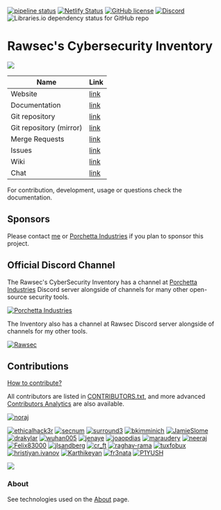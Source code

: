 [![pipeline status](https://gitlab.com/rawsec/rawsec-cybersecurity-list/badges/master/pipeline.svg)](https://gitlab.com/rawsec/rawsec-cybersecurity-list/commits/master)
[![Netlify Status](https://api.netlify.com/api/v1/badges/dec1c085-13da-4dd4-b547-7740015226cb/deploy-status)](https://app.netlify.com/sites/rawsec-cybersecurity-inventory/deploys)
[![GitHub license](https://img.shields.io/github/license/noraj/rawsec-cybersecurity-inventory.svg)](https://gitlab.com/rawsec/rawsec-cybersecurity-list/blob/master/LICENSE)
[![Discord](https://img.shields.io/discord/437247125508587540.svg?style=flat&logo=discord)](https://discord.gg/Wspwv2h)
![Libraries.io dependency status for GitHub repo](https://img.shields.io/librariesio/github/noraj/rawsec-cybersecurity-inventory.svg)

# Rawsec's Cybersecurity Inventory

![](https://i.imgur.com/HzwmJVP.png)

Name                    | Link
------------------------|---------------------------------------------------------------------------
Website                 | [link](https://inventory.raw.pm/)
Documentation           | [link](https://inventory.raw.pm/docs/)
Git repository          | [link](https://gitlab.com/rawsec/rawsec-cybersecurity-list)
Git repository (mirror) | [link](https://github.com/noraj/rawsec-cybersecurity-inventory)
Merge Requests          | [link](https://gitlab.com/rawsec/rawsec-cybersecurity-list/merge_requests)
Issues                  | [link](https://gitlab.com/rawsec/rawsec-cybersecurity-list/issues)
Wiki                    | [link](https://gitlab.com/rawsec/rawsec-cybersecurity-list/wikis/home)
Chat                    | [link](https://discord.gg/Wspwv2h)

For contribution, development, usage or questions check the documentation.

## Sponsors

Please contact [me](https://pwn.by/noraj/profiles.html) or [Porchetta Industries](https://porchetta.industries/contact/) if you plan to sponsor this project.

## Official Discord Channel

The Rawsec's CyberSecurity Inventory has a channel at [Porchetta Industries](https://porchetta.industries/) Discord server alongside of channels for many other open-source security tools.

[![Porchetta Industries](https://discordapp.com/api/guilds/736724457258745996/widget.png?style=banner2)](https://discord.gg/VWcdZCUsQP)

The Inventory also has a channel at Rawsec Discord server alongside of channels for my other tools.

[![Rawsec](https://discordapp.com/api/guilds/437247125508587540/widget.png?style=banner2)](https://discord.gg/xvTb2vx)

## Contributions

[How to contribute?](https://inventory.raw.pm/docs/add/)

All contributors are listed in [CONTRIBUTORS.txt](CONTRIBUTORS.txt), and more advanced [Contributors Analytics](https://gitlab.com/rawsec/rawsec-cybersecurity-list/-/graphs/master) are also available.

[![noraj](https://img.shields.io/badge/noraj-Developer-black.svg)](https://gitlab.com/noraj)

[![ethicalhack3r](https://img.shields.io/badge/ethicalhack3r-Contributor-FF5050.svg)](https://gitlab.com/ethicalhack3r)
[![secnum](https://img.shields.io/badge/secnum-Contributor-FF5050.svg)](https://gitlab.com/secnum)
[![surround3](https://img.shields.io/badge/surround3-Contributor-FF5050.svg)](https://gitlab.com/surround3)
[![bkimminich](https://img.shields.io/badge/bkimminich-Contributor-FF5050.svg)](https://gitlab.com/bkimminich)
[![JamieSlome](https://img.shields.io/badge/JamieSlome-Contributor-FF5050.svg)](https://gitlab.com/JamieSlome)
[![drakylar](https://img.shields.io/badge/ShaposhnikovIlya-Contributor-FF5050.svg)](https://gitlab.com/drakylar)
[![wuhan005](https://img.shields.io/badge/E99p1ant-Contributor-FF5050.svg)](https://gitlab.com/wuhan005)
[![jenaye](https://img.shields.io/badge/jenaye-Contributor-FF5050.svg)](https://gitlab.com/jenaye)
[![joaopdias](https://img.shields.io/badge/joaopdias-Contributor-FF5050.svg)](https://gitlab.com/joaopdias)
[![maraudery](https://img.shields.io/badge/maraudery-Contributor-FF5050.svg)](https://gitlab.com/maraudery)
[![neeraj](https://img.shields.io/badge/neeraj-Contributor-FF5050.svg)](https://gitlab.com/neerajbabu27)
[![Felix83000](https://img.shields.io/badge/neeraj-Contributor-FF5050.svg)](https://gitlab.com/Felix83000)
[![jlsandberg](https://img.shields.io/badge/jlsandberg-Contributor-FF5050.svg)](https://gitlab.com/jlsandberg)
[![cr_ft](https://img.shields.io/badge/cr__ft-Contributor-FF5050.svg)](https://gitlab.com/cr_ft)
[![raghav-rama](https://img.shields.io/badge/raghav--rama-Contributor-FF5050)](https://gitlab.com/raghav-rama)
[![tuxfobux](https://img.shields.io/badge/tuxfobux-Contributor-FF5050.svg)](https://gitlab.com/tuxfobux)
[![hristiyan.ivanov](https://img.shields.io/badge/hristiyan.ivanov-Contributor-FF5050.svg)](https://gitlab.com/hristiyan.ivanov)
[![Karthikeyan](https://img.shields.io/badge/karthikeyan-Contributor-FF5050.svg)](https://gitlab.com/arrow_996)
[![fr3nata](https://img.shields.io/badge/fr3nata-Contributor-FF5050.svg)](https://gitlab.com/fr3nata)
[![P1YUSH](https://img.shields.io/badge/P1YUSH-Contributor-FF5050.svg)](https://gitlab.com/piyush.offsec)

[![](https://contributor-graph-api.apiseven.com/contributors-svg?chart=contributorOverTime&repo=noraj/rawsec-cybersecurity-inventory)](https://github.com/noraj/rawsec-cybersecurity-inventory/graphs/contributors)

### About

See technologies used on the [About](https://inventory.raw.pm/about.html) page.
